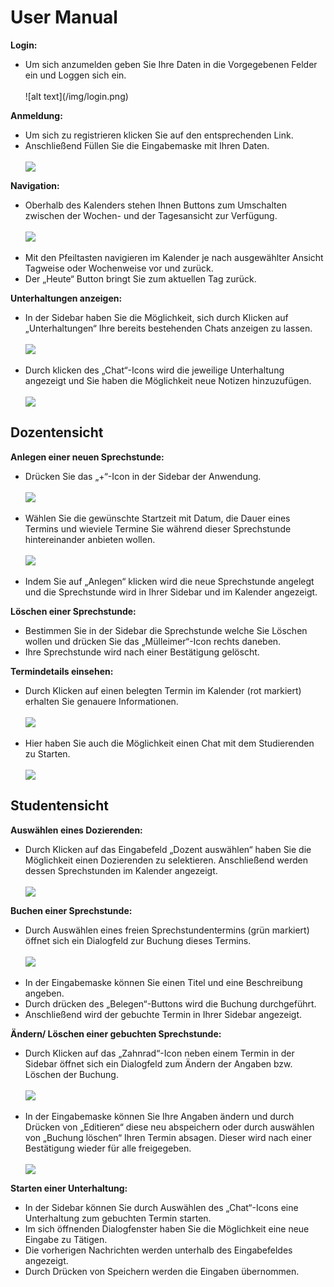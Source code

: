 <h1>User Manual</h1>

<b>Login:</b><br>
<ul>
<li>Um sich anzumelden geben Sie Ihre Daten in die Vorgegebenen Felder ein und Loggen sich ein.</li><br>
  ![alt text](/img/login.png)
  </ul>

<b>Anmeldung:</b><br>
<ul>
<li>Um sich zu registrieren klicken Sie auf den entsprechenden Link.</li>
<li>Anschließend Füllen Sie die Eingabemaske mit Ihren Daten.</li><br>
<img src="/img/registration.png"/>
  </ul>

<b>Navigation:</b><br>
<ul>
<li>Oberhalb des Kalenders stehen Ihnen Buttons zum Umschalten zwischen der Wochen- und der Tagesansicht zur Verfügung.</li><br>
<img src="/img/calendar.png"/><br><br>
<li>Mit den Pfeiltasten navigieren im Kalender je nach ausgewählter Ansicht Tagweise oder Wochenweise vor und zurück.</li>
<li>Der „Heute“ Button bringt Sie zum aktuellen Tag zurück.</li>
  </ul>

<b>Unterhaltungen anzeigen:</b><br>
<ul>
<li>In der Sidebar haben Sie die Möglichkeit, sich durch Klicken auf „Unterhaltungen“ Ihre bereits bestehenden Chats anzeigen zu lassen.</li><br>
<img src="/img/conversation_sidebar.png"/><br><br>
<li>Durch klicken des „Chat“-Icons wird die jeweilige Unterhaltung angezeigt und Sie haben die Möglichkeit neue Notizen hinzuzufügen.</li><br>
<img src="/img/conversation_dialog.png"/>
  </ul>

<h2>Dozentensicht</h2>

<b>Anlegen einer neuen Sprechstunde:</b><br>
<ul>
  <li>Drücken Sie das „+“-Icon in der Sidebar der Anwendung.</li><br>
  <img src="/img/officehour_sidebar.png"/><br><br>
<li>Wählen Sie die gewünschte Startzeit mit Datum, die Dauer eines Termins und wieviele Termine Sie während dieser Sprechstunde hintereinander anbieten wollen.</li><br>
<img src="/img/officehour_dialog.png"/><br><br>
<li>Indem Sie auf „Anlegen“ klicken wird die neue Sprechstunde angelegt und die Sprechstunde wird in Ihrer Sidebar und im Kalender angezeigt.</li>
</ul>

<b>Löschen einer Sprechstunde:</b><br>
<ul>
<li>Bestimmen Sie in der Sidebar die Sprechstunde welche Sie Löschen wollen und drücken Sie das „Mülleimer“-Icon rechts daneben.</li>
<li>Ihre Sprechstunde wird nach einer Bestätigung gelöscht.</li>
  </ul>

<b>Termindetails einsehen:</b><br>
<ul>
<li>Durch Klicken auf einen belegten Termin im Kalender (rot markiert) erhalten Sie genauere Informationen.</li><br>
<img src="/img/calendar_slots.png"/><br><br>
<li>Hier haben Sie auch die Möglichkeit einen Chat mit dem Studierenden zu Starten.</li><br>
<img src="/img/details_dialog.png"/>
  </ul>


<h2>Studentensicht</h2>

<b>Auswählen eines Dozierenden:</b><br>
<ul>
<li>Durch Klicken auf das Eingabefeld „Dozent auswählen“ haben Sie die Möglichkeit einen Dozierenden zu selektieren. Anschließend werden dessen Sprechstunden im Kalender angezeigt.</li><br>
<img src="/img/choose_lecturer.png"/>
  </ul>

<b>Buchen einer Sprechstunde:</b><br>
<ul>
<li>Durch Auswählen eines freien Sprechstundentermins (grün markiert) öffnet sich ein Dialogfeld zur Buchung dieses Termins.</li><br>
<img src="/img/officehour_take_dialog.png"/><br><br>
<li>In der Eingabemaske können Sie einen Titel und eine Beschreibung angeben.</li>
<li>Durch drücken des „Belegen“-Buttons wird die Buchung durchgeführt.</li>
<li>Anschließend wird der gebuchte Termin in Ihrer Sidebar angezeigt.</li>
  </ul>

<b>Ändern/ Löschen einer gebuchten Sprechstunde:</b><br>
<ul>
<li>Durch Klicken auf das „Zahnrad“-Icon neben einem Termin in der Sidebar öffnet sich ein Dialogfeld zum Ändern der Angaben bzw. Löschen der Buchung.</li><br>
<img src="/img/officehourslots_sidebar.png"/><br><br>
<li>In der Eingabemaske können Sie Ihre Angaben ändern und durch Drücken von „Editieren“ diese neu abspeichern oder durch auswählen von „Buchung löschen“ Ihren Termin absagen. Dieser wird nach einer Bestätigung wieder für alle freigegeben.</li><br>
<img src="/img/edit_officehour_dialog.png"/>
  </ul>

<b>Starten einer Unterhaltung:</b><br>
<ul>
<li>In der Sidebar können Sie durch Auswählen des „Chat“-Icons eine Unterhaltung zum gebuchten Termin starten.</li>
<li>Im sich öffnenden Dialogfenster haben Sie die Möglichkeit eine neue Eingabe zu Tätigen.</li>
<li>Die vorherigen Nachrichten werden unterhalb des Eingabefeldes angezeigt.</li>
<li>Durch Drücken von Speichern werden die Eingaben übernommen.</li>
  </ul>
